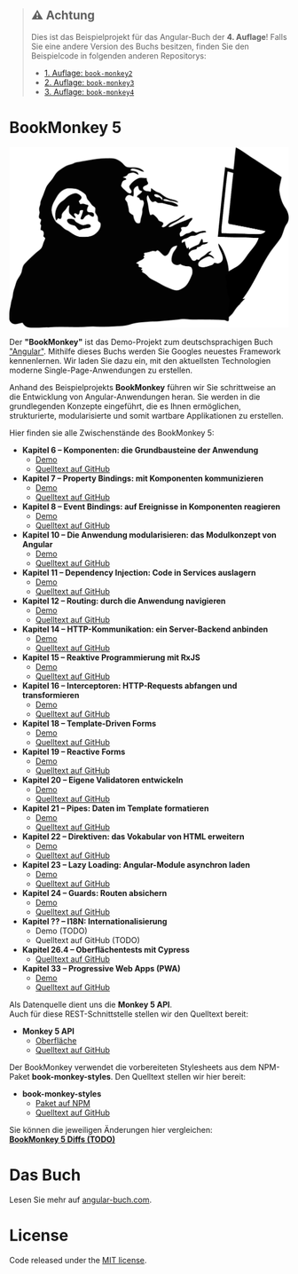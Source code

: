 > ## :warning: Achtung
> Dies ist das Beispielprojekt für das Angular-Buch der **4. Auflage**!
Falls Sie eine andere Version des Buchs besitzen, finden Sie den Beispielcode in folgenden anderen Repositorys:
> * [1. Auflage: `book-monkey2`](https://github.com/angular-buch/book-monkey2)
> * [2. Auflage: `book-monkey3`](https://github.com/angular-buch/book-monkey3)
> * [3. Auflage: `book-monkey4`](https://github.com/angular-buch/book-monkey4)


# BookMonkey 5
![Monkey](monkey-thinking.png)

Der __"BookMonkey"__ ist das Demo-Projekt zum deutschsprachigen Buch ["Angular"](https://angular-buch.com/).
Mithilfe dieses Buchs werden Sie Googles neuestes Framework kennenlernen.
Wir laden Sie dazu ein, mit den aktuellsten Technologien moderne Single-Page-Anwendungen zu erstellen.

Anhand des Beispielprojekts __BookMonkey__ führen wir Sie schrittweise an die Entwicklung von Angular-Anwendungen heran.
Sie werden in die grundlegenden Konzepte eingeführt, die es Ihnen ermöglichen, strukturierte, modularisierte und somit wartbare Applikationen zu erstellen.

Hier finden sie alle Zwischenstände des BookMonkey 5:

* __Kapitel 6 – Komponenten: die Grundbausteine der Anwendung__
  * [Demo](https://01-components-bm5.angular-buch.com)
  * [Quelltext auf GitHub](https://github.com/book-monkey5/01-components)
* __Kapitel 7 – Property Bindings: mit Komponenten kommunizieren__
  * [Demo](https://02-property-binding-bm5.angular-buch.com)
  * [Quelltext auf GitHub](https://github.com/book-monkey5/02-property-binding)
* __Kapitel 8 – Event Bindings: auf Ereignisse in Komponenten reagieren__
  * [Demo](https://03-event-binding-bm5.angular-buch.com)
  * [Quelltext auf GitHub](https://github.com/book-monkey5/03-event-binding)
* __Kapitel 10 – Die Anwendung modularisieren: das Modulkonzept von Angular__
  * [Demo](https://04-modules-bm5.angular-buch.com)
  * [Quelltext auf GitHub](https://github.com/book-monkey5/04-modules)
* __Kapitel 11 – Dependency Injection: Code in Services auslagern__
  * [Demo](https://05-di-bm5.angular-buch.com)
  * [Quelltext auf GitHub](https://github.com/book-monkey5/05-di)
* __Kapitel 12 – Routing: durch die Anwendung navigieren__
  * [Demo](https://06-routing-bm5.angular-buch.com)
  * [Quelltext auf GitHub](https://github.com/book-monkey5/06-routing)
* __Kapitel 14 – HTTP-Kommunikation: ein Server-Backend anbinden__
  * [Demo](https://07-http-bm5.angular-buch.com)
  * [Quelltext auf GitHub](https://github.com/book-monkey5/07-http)
* __Kapitel 15 – Reaktive Programmierung mit RxJS__
  * [Demo](https://08-rxjs-bm5.angular-buch.com)
  * [Quelltext auf GitHub](https://github.com/book-monkey5/08-rxjs)
* __Kapitel 16 – Interceptoren: HTTP-Requests abfangen und transformieren__
  * [Demo](https://09-interceptors-bm5.angular-buch.com)
  * [Quelltext auf GitHub](https://github.com/book-monkey5/09-interceptors)
* __Kapitel 18 – Template-Driven Forms__
  * [Demo](https://10-template-driven-forms-bm5.angular-buch.com)
  * [Quelltext auf GitHub](https://github.com/book-monkey5/10-template-driven-forms)
* __Kapitel 19 – Reactive Forms__
  * [Demo](https://11-reactive-forms-bm5.angular-buch.com)
  * [Quelltext auf GitHub](https://github.com/book-monkey5/11-reactive-forms)
* __Kapitel 20 – Eigene Validatoren entwickeln__
  * [Demo](https://12-validation-bm5.angular-buch.com)
  * [Quelltext auf GitHub](https://github.com/book-monkey5/12-validation)
* __Kapitel 21 – Pipes: Daten im Template formatieren__
  * [Demo](https://13-pipes-bm5.angular-buch.com)
  * [Quelltext auf GitHub](https://github.com/book-monkey5/13-pipes)
* __Kapitel 22 – Direktiven: das Vokabular von HTML erweitern__
  * [Demo](https://14-directives-bm5.angular-buch.com)
  * [Quelltext auf GitHub](https://github.com/book-monkey5/14-directives)
* __Kapitel 23 – Lazy Loading: Angular-Module asynchron laden__
  * [Demo](https://15-lazyloading-bm5.angular-buch.com)
  * [Quelltext auf GitHub](https://github.com/book-monkey5/15-lazyloading)
* __Kapitel 24 – Guards: Routen absichern__
  * [Demo](https://16-guards-bm5.angular-buch.com)
  * [Quelltext auf GitHub](https://github.com/book-monkey5/16-guards)
* __Kapitel ?? – I18N: Internationalisierung__
  * Demo (TODO)
  * Quelltext auf GitHub (TODO)
* __Kapitel 26.4 – Oberflächentests mit Cypress__
  * [Quelltext auf GitHub](https://github.com/book-monkey5/99-cypress)
* __Kapitel 33 – Progressive Web Apps (PWA)__
  * [Demo](https://98-pwa-bm5.angular-buch.com)
  * [Quelltext auf GitHub](https://github.com/book-monkey5/98-pwa)

Als Datenquelle dient uns die __Monkey 5 API__.  
Auch für diese REST-Schnittstelle stellen wir den Quelltext bereit:

* __Monkey 5 API__
  * [Oberfläche](https://api5.angular-buch.com/)
  * [Quelltext auf GitHub](https://github.com/angular-buch/api5)

Der BookMonkey verwendet die vorbereiteten Stylesheets aus dem NPM-Paket __book-monkey-styles__. Den Quelltext stellen wir hier bereit:

* __book-monkey-styles__
  * [Paket auf NPM](https://www.npmjs.com/package/book-monkey-styles)
  * [Quelltext auf GitHub](https://github.com/angular-buch/book-monkey-styles)


Sie können die jeweiligen Änderungen hier vergleichen:  
__[BookMonkey 5 Diffs (TODO)](TODO)__


# Das Buch

Lesen Sie mehr auf [angular-buch.com](https://angular-buch.com/).

<!-- [![Book](https://api4.angular-buch.com/images/angular_auflage2_small.jpg)](https://angular-buch.com/) -->



# License
Code released under the [MIT license](https://opensource.org/licenses/MIT).
